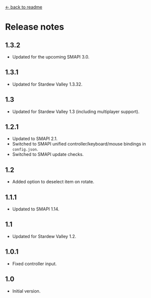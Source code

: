 [← back to readme](README.md)

# Release notes
## 1.3.2
* Updated for the upcoming SMAPI 3.0.

## 1.3.1
* Updated for Stardew Valley 1.3.32.

## 1.3
* Updated for Stardew Valley 1.3 (including multiplayer support).

## 1.2.1
* Updated to SMAPI 2.1.
* Switched to SMAPI unified controller/keyboard/mouse bindings in `config.json`.
* Switched to SMAPI update checks.

## 1.2
* Added option to deselect item on rotate.

## 1.1.1
* Updated to SMAPI 1.14.

## 1.1
* Updated for Stardew Valley 1.2.

## 1.0.1
* Fixed controller input.

## 1.0
* Initial version.
